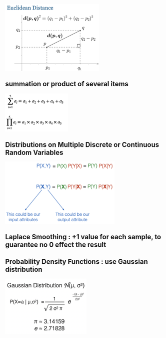 <img src="ExtraFiles/PhotoFiles/AIFigure1.png" width = "300" align=center /> 
  
## summation or product of several items  
<!-- <div  align="center">   -->
<img src="ExtraFiles/PhotoFiles/AIFigure2.png" width = "200" align=center />
</div>  
  
## Distributions on Multiple Discrete or Continuous Random Variables  
<!-- <div  align="center">   -->
<img src="ExtraFiles/PhotoFiles/AIFigure3.png" width = "350" align=center />
</div> 

## Laplace Smoothing : +1 value for each sample, to guarantee no 0 effect the result  
  
## Probability Density Functions : use Gaussian distribution
<!-- <div  align="center">   -->
<img src="ExtraFiles/PhotoFiles/AIFigure4.png" width = "260" align=center />
</div> 

